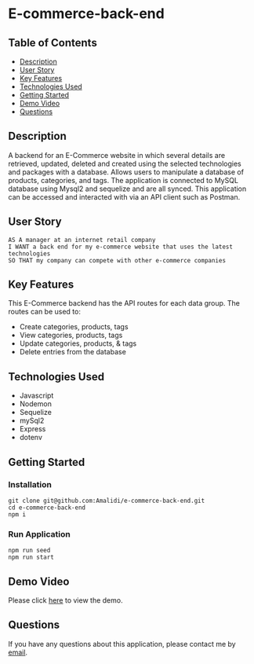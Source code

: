 # E-commerce-back-end

## Table of Contents

- [Description](#description)
- [User Story](#user-story)
- [Key Features](#key-features)
- [Technologies Used](#technologies-used)
- [Getting Started](#getting-started)
- [Demo Video](#demo-video)
- [Questions](#questions)

## Description

A backend for an E-Commerce website in which several details are retrieved, updated, deleted and created using the selected technologies and packages with a database. Allows users to manipulate a database of products, categories, and tags. The application is connected to MySQL database using Mysql2 and sequelize and are all synced. This application can be accessed and interacted with via an API client such as Postman.

## User Story

```
AS A manager at an internet retail company
I WANT a back end for my e-commerce website that uses the latest technologies
SO THAT my company can compete with other e-commerce companies
```

## Key Features

This E-Commerce backend has the API routes for each data group. The routes can be used to:

- Create categories, products, tags
- View categories, products, tags
- Update categories, products, & tags
- Delete entries from the database

## Technologies Used

- Javascript
- Nodemon
- Sequelize
- mySql2
- Express
- dotenv

## Getting Started

### Installation

```
git clone git@github.com:Amalidi/e-commerce-back-end.git
cd e-commerce-back-end
npm i
```

### Run Application

```
npm run seed
npm run start
```

## Demo Video

Please click [here](https://drive.google.com/file/d/1OrMwwZQDgDJ5G8MtT8uzzfoL9Gn5nOJp/view) to view the demo.

## Questions

If you have any questions about this application, please contact me by [email](mailto:A.idi12@outlook.com).
